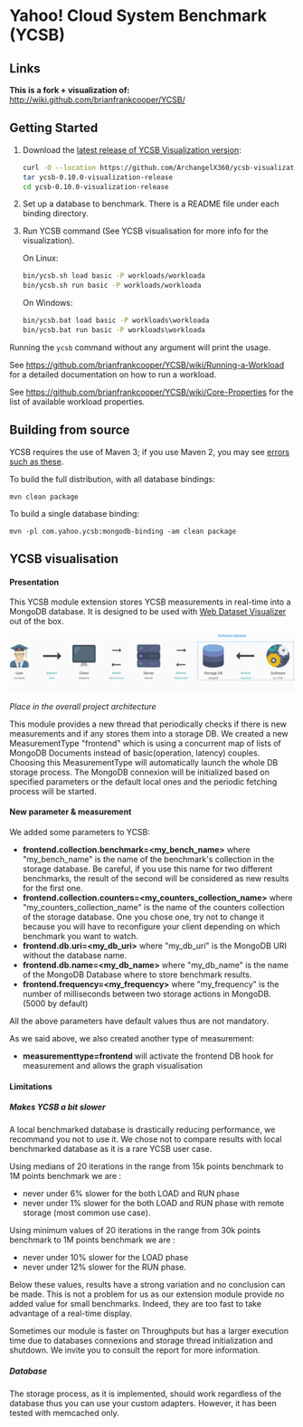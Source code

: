 Yahoo! Cloud System Benchmark (YCSB)
====================================

Links
-----
**This is a fork + visualization of:**
http://wiki.github.com/brianfrankcooper/YCSB/

Getting Started
---------------

1. Download the [latest release of YCSB Visualization version](https://github.com/ArchangelX360/ycsb-visualization/releases/latest):

    ```sh
    curl -O --location https://github.com/ArchangelX360/ycsb-visualization/releases/download/0.10.0-visualisation/ycsb-0.10.0-visualization-release.tar.gz
    tar ycsb-0.10.0-visualization-release
    cd ycsb-0.10.0-visualization-release
    ```
    
2. Set up a database to benchmark. There is a README file under each binding 
   directory.

3. Run YCSB command (See YCSB visualisation for more info for the visualization). 

    On Linux:
    ```sh
    bin/ycsb.sh load basic -P workloads/workloada
    bin/ycsb.sh run basic -P workloads/workloada
    ```

    On Windows:
    ```bat
    bin/ycsb.bat load basic -P workloads\workloada
    bin/ycsb.bat run basic -P workloads\workloada
    ```

  Running the `ycsb` command without any argument will print the usage. 
   
  See https://github.com/brianfrankcooper/YCSB/wiki/Running-a-Workload
  for a detailed documentation on how to run a workload.

  See https://github.com/brianfrankcooper/YCSB/wiki/Core-Properties for 
  the list of available workload properties.

Building from source
--------------------

YCSB requires the use of Maven 3; if you use Maven 2, you may see [errors
such as these](https://github.com/brianfrankcooper/YCSB/issues/406).

To build the full distribution, with all database bindings:

    mvn clean package

To build a single database binding:

    mvn -pl com.yahoo.ycsb:mongodb-binding -am clean package


YCSB visualisation
------------------

#### Presentation

This YCSB module extension stores YCSB measurements in real-time into a MongoDB database.
It is designed to be used with [Web Dataset Visualizer](https://bitbucket.org/r0bcrane/ycsb-visualization) out of the box.

![Architecture photo with Storage DB and YCSB selected.](/doc/images/archi-software.png "Place in the overall project architecture")

*Place in the overall project architecture*

This module provides a new thread that periodically checks if there is new measurements and if any stores them into a storage DB.
We created a new MeasurementType "frontend" which is using a concurrent map of lists of MongoDB Documents instead of basic(operation, latency) couples. 
Choosing this MeasurementType will automatically launch the whole DB storage process. The MongoDB connexion will be initialized based on specified parameters or the default local ones and the periodic fetching process will be started.

#### New parameter & measurement

We added some parameters to YCSB:

* **frontend.collection.benchmark=<my_bench_name>** where "my_bench_name" is the name of the benchmark's collection in the storage database. Be careful, if you use this name for two different benchmarks, the result of the second will be considered as new results for the first one.
* **frontend.collection.counters=<my_counters_collection_name>** where "my_counters_collection_name" is the name of the counters collection of the storage database. One you chose one, try not to change it because you will have to reconfigure your client depending on which benchmark you want to watch.
* **frontend.db.uri=<my_db_uri>** where "my_db_uri" is the MongoDB URI without the database name.
* **frontend.db.name=<my_db_name>** where "my_db_name" is the name of the MongoDB Database where to store benchmark results.
* **frontend.frequency=<my_frequency>** where "my_frequency" is the number of milliseconds between two storage actions in MongoDB. (5000 by default)

All the above parameters have default values thus are not mandatory.

As we said above, we also created another type of measurement:

* **measurementtype=frontend** will activate the frontend DB hook for measurement and allows the graph visualisation

#### Limitations

##### Makes YCSB a bit slower

A local benchmarked database is drastically reducing performance, we recommand you not to use it.
We chose not to compare results with local benchmarked database as it is a rare YCSB user case.

Using medians of 20 iterations in the range from 15k points benchmark to 1M points benchmark we are :

* never under 6% slower for the both LOAD and RUN phase
* never under 1% slower for the both LOAD and RUN phase with remote storage (most common use case).

Using minimum values of 20 iterations in the range from 30k points benchmark to 1M points benchmark we are :

* never under 10% slower for the LOAD phase
* never under 12% slower for the RUN phase.

Below these values, results have a strong variation and no conclusion can be made. 
This is not a problem for us as our extension module provide no added value for small benchmarks. 
Indeed, they are too fast to take advantage of a real-time display.

Sometimes our module is faster on Throughputs but has a larger execution time due to databases connexions and storage thread initialization and shutdown. We invite you to consult the report for more information.

##### Database

The storage process, as it is implemented, should work regardless of the database thus you can use your custom adapters.
However, it has been tested with memcached only.
